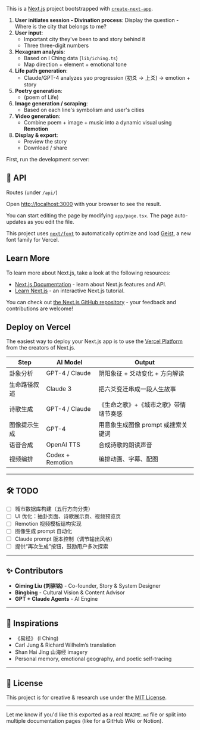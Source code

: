 This is a [Next.js](https://nextjs.org) project bootstrapped with [`create-next-app`](https://nextjs.org/docs/app/api-reference/cli/create-next-app).

1. **User initiates session - Divination process**: Display the question - Where is the city that belongs to me?
2. **User input**:
   - Important city they've been to and story behind it
   - Three three-digit numbers
3. **Hexagram analysis**:
   - Based on I Ching data (`lib/iching.ts`)
   - Map direction + element + emotional tone
4. **Life path generation**:
   - Claude/GPT-4 analyzes yao progression (初爻 → 上爻) → emotion + story
5. **Poetry generation**:
   - (poem of Life)
6. **Image generation / scraping**:
   - Based on each line's symbolism and user's cities
7. **Video generation**:
   - Combine poem + image + music into a dynamic visual using **Remotion**
8. **Display & export**:
   - Preview the story
   - Download / share

First, run the development server:

## 🎯 API

Routes (under `/api/`)

Open [http://localhost:3000](http://localhost:3000) with your browser to see the result.

You can start editing the page by modifying `app/page.tsx`. The page auto-updates as you edit the file.

This project uses [`next/font`](https://nextjs.org/docs/app/building-your-application/optimizing/fonts) to automatically optimize and load [Geist](https://vercel.com/font), a new font family for Vercel.

## Learn More

To learn more about Next.js, take a look at the following resources:

- [Next.js Documentation](https://nextjs.org/docs) - learn about Next.js features and API.
- [Learn Next.js](https://nextjs.org/learn) - an interactive Next.js tutorial.

You can check out [the Next.js GitHub repository](https://github.com/vercel/next.js) - your feedback and contributions are welcome!

## Deploy on Vercel

The easiest way to deploy your Next.js app is to use the [Vercel Platform](https://vercel.com/new?utm_medium=default-template&filter=next.js&utm_source=create-next-app&utm_campaign=create-next-app-readme) from the creators of Next.js.

| Step         | AI Model         | Output                                |
| ------------ | ---------------- | ------------------------------------- |
| 卦象分析     | GPT-4 / Claude   | 阴阳象征 + 爻动变化 + 方向解读        |
| 生命路径叙述 | Claude 3         | 把六爻变迁串成一段人生故事            |
| 诗歌生成     | GPT-4 / Claude   | 《生命之歌》+《城市之歌》带情绪节奏感 |
| 图像提示生成 | GPT-4            | 用意象生成图像 prompt 或搜索关键词    |
| 语音合成     | OpenAI TTS       | 合成诗歌的朗读声音                    |
| 视频编排     | Codex + Remotion | 编排动画、字幕、配图                  |

---

## 🛠️ TODO

- [ ] 城市数据库构建（五行方向分类）
- [ ] UI 优化：抽卦页面、诗歌展示页、视频预览页
- [ ] Remotion 视频模板结构实现
- [ ] 图像生成 prompt 自动化
- [ ] Claude prompt 版本控制（调节输出风格）
- [ ] 提供“再次生成”按钮，鼓励用户多次探索

---

## ✨ Contributors

- **Qiming Liu (刘骐铭)** - Co-founder, Story & System Designer
- **Bingbing** - Cultural Vision & Content Advisor
- **GPT + Claude Agents** - AI Engine

---

## 📌 Inspirations

- 《易经》 (I Ching)
- Carl Jung & Richard Wilhelm’s translation
- Shan Hai Jing 山海经 imagery
- Personal memory, emotional geography, and poetic self-tracing

---

## 🧭 License

This project is for creative & research use under the [MIT License](./LICENSE).

---

Let me know if you'd like this exported as a real `README.md` file or split into multiple documentation pages (like for a GitHub Wiki or Notion).
